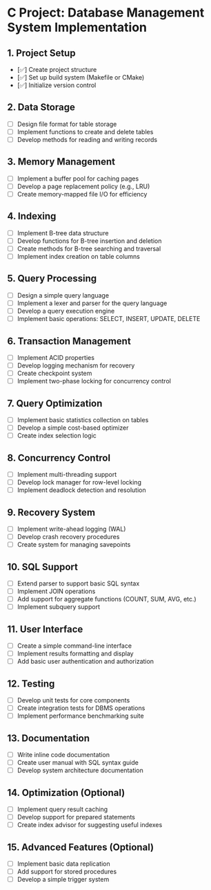 # C Project: Database Management System Implementation

## 1. Project Setup

- [:white_check_mark:] Create project structure
- [:white_check_mark:] Set up build system (Makefile or CMake)
- [:white_check_mark:] Initialize version control

## 2. Data Storage

- [ ] Design file format for table storage
- [ ] Implement functions to create and delete tables
- [ ] Develop methods for reading and writing records

## 3. Memory Management

- [ ] Implement a buffer pool for caching pages
- [ ] Develop a page replacement policy (e.g., LRU)
- [ ] Create memory-mapped file I/O for efficiency

## 4. Indexing

- [ ] Implement B-tree data structure
- [ ] Develop functions for B-tree insertion and deletion
- [ ] Create methods for B-tree searching and traversal
- [ ] Implement index creation on table columns

## 5. Query Processing

- [ ] Design a simple query language
- [ ] Implement a lexer and parser for the query language
- [ ] Develop a query execution engine
- [ ] Implement basic operations: SELECT, INSERT, UPDATE, DELETE

## 6. Transaction Management

- [ ] Implement ACID properties
- [ ] Develop logging mechanism for recovery
- [ ] Create checkpoint system
- [ ] Implement two-phase locking for concurrency control

## 7. Query Optimization

- [ ] Implement basic statistics collection on tables
- [ ] Develop a simple cost-based optimizer
- [ ] Create index selection logic

## 8. Concurrency Control

- [ ] Implement multi-threading support
- [ ] Develop lock manager for row-level locking
- [ ] Implement deadlock detection and resolution

## 9. Recovery System

- [ ] Implement write-ahead logging (WAL)
- [ ] Develop crash recovery procedures
- [ ] Create system for managing savepoints

## 10. SQL Support

- [ ] Extend parser to support basic SQL syntax
- [ ] Implement JOIN operations
- [ ] Add support for aggregate functions (COUNT, SUM, AVG, etc.)
- [ ] Implement subquery support

## 11. User Interface

- [ ] Create a simple command-line interface
- [ ] Implement results formatting and display
- [ ] Add basic user authentication and authorization

## 12. Testing

- [ ] Develop unit tests for core components
- [ ] Create integration tests for DBMS operations
- [ ] Implement performance benchmarking suite

## 13. Documentation

- [ ] Write inline code documentation
- [ ] Create user manual with SQL syntax guide
- [ ] Develop system architecture documentation

## 14. Optimization (Optional)

- [ ] Implement query result caching
- [ ] Develop support for prepared statements
- [ ] Create index advisor for suggesting useful indexes

## 15. Advanced Features (Optional)

- [ ] Implement basic data replication
- [ ] Add support for stored procedures
- [ ] Develop a simple trigger system
